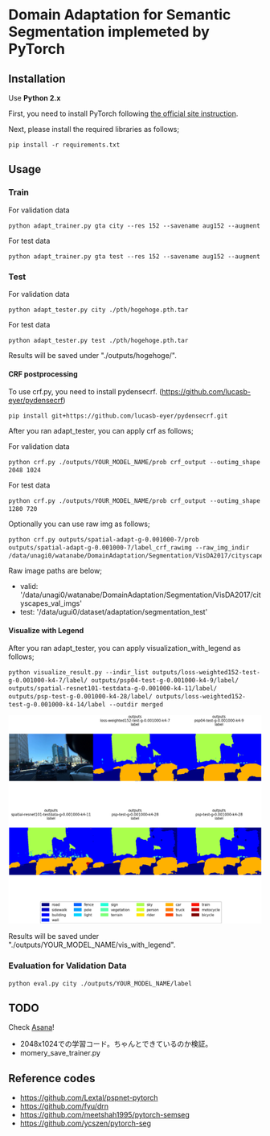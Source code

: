 # Domain Adaptation for Semantic Segmentation implemeted by PyTorch

## Installation
Use **Python 2.x**

First, you need to install PyTorch following [the official site instruction](http://pytorch.org/).

Next, please install the required libraries as follows;
```
pip install -r requirements.txt
```

## Usage
### Train
For validation data
```
python adapt_trainer.py gta city --res 152 --savename aug152 --augment
```


For test data
```
python adapt_trainer.py gta test --res 152 --savename aug152 --augment
```


### Test
For validation data
```
python adapt_tester.py city ./pth/hogehoge.pth.tar
```

For test data
```
python adapt_tester.py test ./pth/hogehoge.pth.tar
```

Results will be saved under "./outputs/hogehoge/".

#### CRF postprocessing
To use crf.py, you need to install pydensecrf. (https://github.com/lucasb-eyer/pydensecrf)

```
pip install git+https://github.com/lucasb-eyer/pydensecrf.git
```

After you ran adapt_tester, you can apply crf as follows;

For validation data
```
python crf.py ./outputs/YOUR_MODEL_NAME/prob crf_output --outimg_shape 2048 1024
```

For test data
```
python crf.py ./outputs/YOUR_MODEL_NAME/prob crf_output --outimg_shape 1280 720
```

Optionally you can use raw img as follows;
```
python crf.py outputs/spatial-adapt-g-0.001000-7/prob  outputs/spatial-adapt-g-0.001000-7/label_crf_rawimg --raw_img_indir /data/unagi0/watanabe/DomainAdaptation/Segmentation/VisDA2017/cityscapes_val_imgs
```
Raw image paths are below;
- valid: '/data/unagi0/watanabe/DomainAdaptation/Segmentation/VisDA2017/cityscapes_val_imgs'
- test: '/data/ugui0/dataset/adaptation/segmentation_test'


#### Visualize with Legend
After you ran adapt_tester, you can apply visualization_with_legend as follows;
```
python visualize_result.py --indir_list outputs/loss-weighted152-test-g-0.001000-k4-7/label/ outputs/psp04-test-g-0.001000-k4-9/label/ outputs/spatial-resnet101-testdata-g-0.001000-k4-11/label/ outputs/psp-test-g-0.001000-k4-28/label/ outputs/loss-weighted152-test-g-0.001000-k4-14/label --outdir merged
```
![](_static/vis_with_legend.png)

Results will be saved under "./outputs/YOUR_MODEL_NAME/vis_with_legend".

### Evaluation for Validation Data
```
python eval.py city ./outputs/YOUR_MODEL_NAME/label
```

## TODO
Check [Asana](https://app.asana.com/0/35723162034278/35723162034278)!

- 2048x1024での学習コード。ちゃんとできているのか検証。
- momery_save_trainer.py

## Reference codes
- https://github.com/Lextal/pspnet-pytorch
- https://github.com/fyu/drn
- https://github.com/meetshah1995/pytorch-semseg
- https://github.com/ycszen/pytorch-seg
